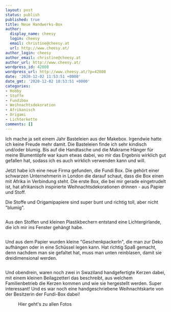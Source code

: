 ```yaml
---
layout: post
status: publish
published: true
title: Neue Handwerks-Box
author:
  display_name: cheesy
  login: cheesy
  email: christine@cheesy.at
  url: http://www.cheesy.at/
author_login: cheesy
author_email: christine@cheesy.at
author_url: http://www.cheesy.at/
wordpress_id: 42808
wordpress_url: http://www.cheesy.at/?p=42808
date: '2020-12-02 11:53:51 +0000'
date_gmt: '2020-12-02 10:53:51 +0000'
categories:
- Hobby
- Stoffe
- Fundibox
- Weihnachtsdekoration
- Afrikanisch
- Origami
- Lichterkette
comments: []
---
```

<!-- wp:paragraph -->
Ich mache ja seit einem Jahr Basteleien aus der Makebox. Irgendwie hatte ich keine Freude mehr damit. Die Basteleien finde ich sehr kindisch und/oder blumig. Bis auf die Handtasche und die Makrame Hänger für meine Blumentöpfe war kaum etwas dabei, wo mir das Ergebnis wirklich gut gefallen hat, sodass ich es auch wirklich verwenden kann und will.
<!-- /wp:paragraph -->
<!-- wp:paragraph -->
Jetzt habe ich eine neue Firma gefunden, die Fundi Box. Die gehört einer schwarzen Unternehmerin in London die darauf schaut, dass die Box einen mit Afrika in Verbindung steht. Die erste Box, die bei mir gerade eingetrudelt ist, hat afrikanisch inspirierte Weihnachtsdekorationen drinnen - aus Papier und Stoff.
<!-- /wp:paragraph -->
<!-- wp:paragraph -->
Die Stoffe und Origamipapiere sind super bunt und richtig toll, aber nicht "blumig".
<!-- /wp:paragraph -->
<!-- wp:image {"id":42801} -->
<figure class="wp-block-image"><img src="{% link _fotos/kunstwerke/fundi-box/weihnachtsdekorationen/Christmas-Decorations-001.jpg %}" alt="" class="wp-image-42801"></figure>
<!-- /wp:image -->
<!-- wp:paragraph -->
Aus den Stoffen und kleinen Plastikbechern entstand eine Lichtergirlande, die ich mir ins Fenster gehängt habe.
<!-- /wp:paragraph -->
<!-- wp:image {"id":42804} -->
<figure class="wp-block-image"><img src="{% link _fotos/kunstwerke/fundi-box/weihnachtsdekorationen/Christmas-Decorations-004.jpg %}" alt="" class="wp-image-42804"></figure>
<!-- /wp:image -->
<!-- wp:paragraph -->
Und aus dem Papier wurden kleine "Geschenkpackerln", die man zur Deko aufhängen oder in eine Schüssel legen kann. Hat richtig Spaß gemacht, denn nachdem man sie gefaltet hat, muss man unten reinblasen, damit sie dreidimensional werden.
<!-- /wp:paragraph -->
<!-- wp:image {"id":42805} -->
<figure class="wp-block-image"><img src="{% link _fotos/kunstwerke/fundi-box/weihnachtsdekorationen/Christmas-Decorations-005.jpg %}" alt="" class="wp-image-42805"></figure>
<!-- /wp:image -->
<!-- wp:paragraph -->
Und obendrein, waren noch zwei in Swaziland handgefertigte Kerzen dabei, mit einem kleinen Beilagzetterl das beschreibt, aus welchem Familienbetrieb die Kerzen kommen und wie sie hergestellt werden. Super interessant! Und es war noch eine handgeschriebene Weihnachtskarte von der Besitzerin der Fundi-Box dabei!
<!-- /wp:paragraph -->
<!-- wp:image {"id":42806,"linkDestination":"custom"} -->
<figure class="wp-block-image"><a href="http://www.cheesy.at/fotos/kunstwerke/fundi-box/weihnachtsdekorationen/"><img src="{% link _fotos/kunstwerke/fundi-box/weihnachtsdekorationen/Christmas-Decorations-006.jpg %}" alt="" class="wp-image-42806"></a><br>
<figcaption>Hier geht's zu allen Fotos</figcaption>
</figure>
<!-- /wp:image -->
